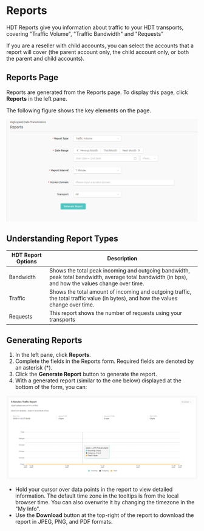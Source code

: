 # Reports

HDT Reports give you information about traffic to your HDT transports, covering "Traffic Volume", "Traffic Bandwidth" and "Requests"

If you are a reseller with child accounts, you can select the accounts that a report will cover (the parent account only, the child account only, or both the parent and child accounts).

## Reports Page

Reports are generated from the Reports page. To display this page, click **Reports** in the left pane.

The following figure shows the key elements on the page.

![null](</docs/resources/images/reports/reports.png>)

## Understanding Report Types

| **HDT Report Options**   | **Description**                               |
| -------------------------|-----------------------------------------------|
| Bandwidth                | Shows the total peak incoming and outgoing bandwidth, peak total bandwidth, average total bandwidth (in bps), and how the values change over time.|
| Traffic                  | Shows the total amount of incoming and outgoing traffic, the total traffic value (in bytes), and how the values change over time.|
| Requests                 | This report shows the number of requests using your transports|




## Generating Reports

1. In the left pane, click **Reports**.
2. Complete the fields in the Reports form. Required fields are denoted by an asterisk (\*).
3. Click the **Generate Report** button to generate the report.
4. With a generated report (similar to the one below) displayed at the bottom of the form, you can:

![null](</docs/resources/images/reports/reports-generated.png>)

  - Hold your cursor over data points in the report to view detailed information. The default time zone in the tooltips is from the local browser time. You can also overwrite it by changing the timezone in the "My Info".
  - Use the <strong>Download</strong> button at the top-right of the report to download the report in JPEG, PNG, and PDF formats.

